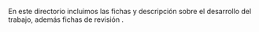 En este directorio incluimos las fichas y descripción sobre el desarrollo del trabajo, además fichas de revisión .